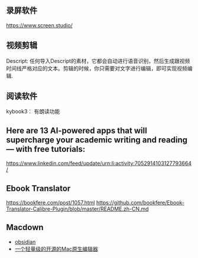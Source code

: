 ## 录屏软件
https://www.screen.studio/

## 视频剪辑
Descript: 任何导入Descript的素材，它都会自动进行语音识别，然后生成跟视频时间线严格对应的文本。剪辑的时候，你只需要对文字进行编辑，即可实现视频编辑.	

## 阅读软件
kybook3： 有朗读功能

## Here are 13 AI-powered apps that will supercharge your academic writing and reading — with free tutorials:
https://www.linkedin.com/feed/update/urn:li:activity:7052914103127793664/

## Ebook Translator
https://bookfere.com/post/1057.html
https://github.com/bookfere/Ebook-Translator-Calibre-Plugin/blob/master/README.zh-CN.md


## Macdown
- [obsidian](https://obsidian.md)
- [一个轻量级的开源的Mac原生编辑器](https://github.com/MarkEdit-app/MarkEdit)